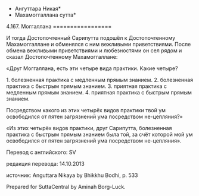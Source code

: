 * Ангуттара Никая*
* Махамоггаллана сутта*

4\.167\. Моггаллана
\=\=\=\=\=\=\=\=\=\=\=\=\=\=\=\=\=

И тогда Достопочтенный Сарипутта подошёл к Достопочтенному Махамоггаллане и обменялся с ним вежливыми приветствиями\. После обмена вежливыми приветствиями и любезностями он сел рядом и сказал Достопочтенному Махамоггаллане:

«Друг Моггаллана, есть эти четыре вида практики\. Какие четыре?

1\. болезненная практика с медленным прямым знанием\.
2\. болезненная практика с быстрым прямым знанием\.
3\. приятная практика с медленным прямым знанием\.
4\. приятная практика с быстрым прямым знанием\.

Посредством какого из этих четырёх видов практики твой ум освободился от пятен загрязнений ума посредством не\-цепляния?»

«Из этих четырёх видов практики, друг Сарипутта, болезненная практика с быстрым прямым знанием была той, за счёт которой мой ум освободился от пятен загрязнений ума посредством не\-цепляния»\.

Перевод с английского: SV

редакция перевода: 14\.10\.2013

источник: Anguttara Nikaya by Bhikkhu Bodhi, p\. 533

Prepared for SuttaCentral by Aminah Borg\-Luck\.